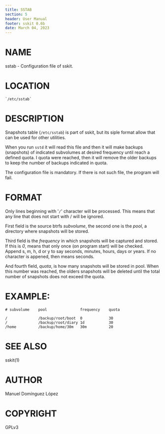 ```yaml
---
title: SSTAB
section: 5
header: User Manual
footer: sskit 0.6b
date: March 04, 2023
---
```



# NAME

sstab - Configuration file of sskit.

# LOCATION
	`/etc/sstab`


# DESCRIPTION

Snapshots table (`/etc/sstab`) is part of sskit, but
its siple format allow that can be used for other
utilities.

When  you  run `sstd` it will read this file and then
it will make backups (snapshots) of indicated
subvolumes at desired frequency until reach a defined
quota. I  quota were  reached,  then  it will remove
the older backups to keep the number of backups
indicated in quota.

The configuration file is mandatory. If there is not such file, the program will fail.


# FORMAT

Only lines beginning with '`/`' character will be
processed. This means that any line that does not
start with / will be ignored.

First field is the source btrfs _subvolume_, the
second one is the _pool_, a directory where snapshots
will be stored.

Third field is the _frequency_ in which snapshots will
be captured and stored. If this is _0_, means that
only once (on program start) will be checked. Append s, m, h, d or y to say seconds, minutes, hours, days
or years. If no character is appened, then means
seconds.

And fourth field, _quota_, is how many snapshots will
be stored in pool. When this number was reached, the
olders snapshots will be deleted until the total number of snapshots does not exceed the quota.

# EXAMPLE:


    # subvolume    pool               frequency    quota
 
    /              /backup/root/boot  0            30
    /              /backup/root/diary 1d           30
    /home          /backup/home/30m   30m          20



# SEE ALSO

sskit(1)
	
# AUTHOR

Manuel Domínguez López <mdomlopatgmaildotcom>
	
# COPYRIGHT

GPLv3
